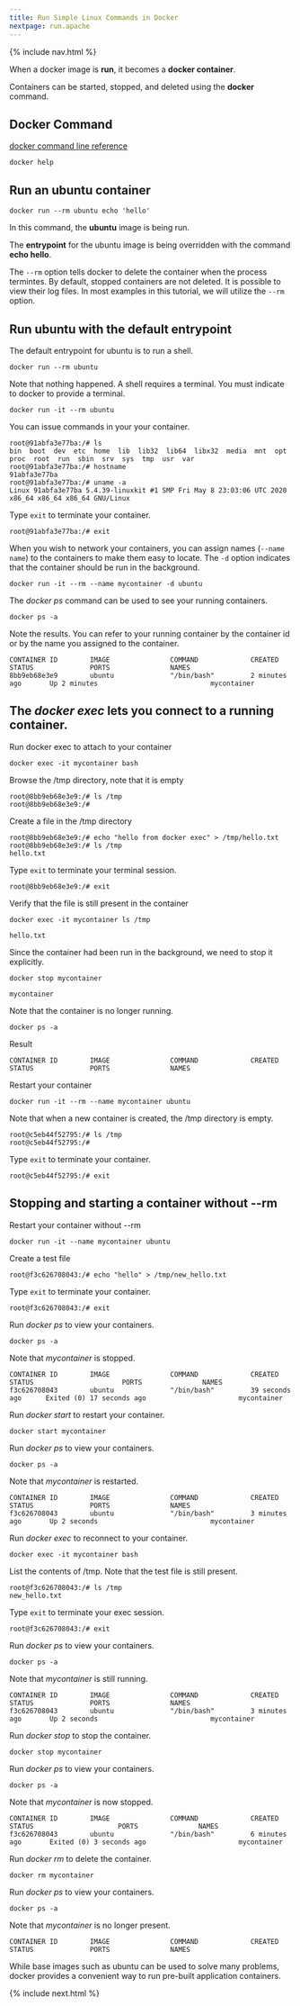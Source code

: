 ```yaml
---
title: Run Simple Linux Commands in Docker
nextpage: run.apache
---
```


{% include nav.html %}

When a docker image is **run**, it becomes a **docker container**.  

Containers can be started, stopped, and deleted using the **docker** command.

## Docker Command
[docker command line reference](https://docs.docker.com/engine/reference/commandline/docker/)

```
docker help
```

## Run an ubuntu container

```
docker run --rm ubuntu echo 'hello'
```

In this command, the **ubuntu** image is being run.  

The **entrypoint** for the ubuntu image is being overridden with the command **echo hello**.

The `--rm` option tells docker to delete the container when the process termintes.  By default, stopped containers are not deleted.  It is possible to view their log files.  In most examples in this tutorial, we will utilize the `--rm` option.

## Run ubuntu with the default entrypoint

The default entrypoint for ubuntu is to run a shell. 

```
docker run --rm ubuntu 
```

Note that nothing happened.  A shell requires a terminal.  You must indicate to docker to provide a terminal.

```
docker run -it --rm ubuntu 
```

You can issue commands in your your container.
```container
root@91abfa3e77ba:/# ls
bin  boot  dev  etc  home  lib  lib32  lib64  libx32  media  mnt  opt  proc  root  run  sbin  srv  sys  tmp  usr  var
root@91abfa3e77ba:/# hostname
91abfa3e77ba
root@91abfa3e77ba:/# uname -a
Linux 91abfa3e77ba 5.4.39-linuxkit #1 SMP Fri May 8 23:03:06 UTC 2020 x86_64 x86_64 x86_64 GNU/Linux
```

Type `exit` to terminate your container.
```container
root@91abfa3e77ba:/# exit
```


When you wish to network your containers, you can assign names (`--name name`) to the containers to make them easy to locate.  The `-d` option indicates that the container should be run in the background.

```
docker run -it --rm --name mycontainer -d ubuntu 
```

The *docker ps* command can be used to see your running containers.

```
docker ps -a
```

Note the results.  You can refer to your running container by the container id or by the name you assigned to the container.
```output
CONTAINER ID        IMAGE               COMMAND             CREATED             STATUS              PORTS               NAMES
8bb9eb68e3e9        ubuntu              "/bin/bash"         2 minutes ago       Up 2 minutes                            mycontainer
```

## The *docker exec* lets you connect to a running container.

Run docker exec to attach to your container
```
docker exec -it mycontainer bash
```

Browse the /tmp directory, note that it is empty

```container
root@8bb9eb68e3e9:/# ls /tmp
root@8bb9eb68e3e9:/# 
```


Create a file in the /tmp directory
```container
root@8bb9eb68e3e9:/# echo "hello from docker exec" > /tmp/hello.txt
root@8bb9eb68e3e9:/# ls /tmp
hello.txt
```

Type `exit` to terminate your terminal session.
```container
root@8bb9eb68e3e9:/# exit
```

Verify that the file is still present in the container
```
docker exec -it mycontainer ls /tmp
```

```output
hello.txt
```

Since the container had been run in the background, we need to stop it explicitly.
```
docker stop mycontainer
```

```output
mycontainer
```

Note that the container is no longer running.

```
docker ps -a
```

Result
```output
CONTAINER ID        IMAGE               COMMAND             CREATED             STATUS              PORTS               NAMES
```

Restart your container
```
docker run -it --rm --name mycontainer ubuntu 
```

Note that when a new container is created, the /tmp directory is empty.

```container
root@c5eb44f52795:/# ls /tmp
root@c5eb44f52795:/# 
```

Type `exit` to terminate your container.
```container
root@c5eb44f52795:/# exit
```

## Stopping and starting a container without --rm

Restart your container without --rm
```
docker run -it --name mycontainer ubuntu 
```

Create a test file
```container
root@f3c626708043:/# echo "hello" > /tmp/new_hello.txt
```

Type `exit` to terminate your container.
```container
root@f3c626708043:/# exit
```

Run *docker ps* to view your containers.  
```
docker ps -a
```

Note that *mycontainer* is stopped.

```output
CONTAINER ID        IMAGE               COMMAND             CREATED             STATUS                      PORTS               NAMES
f3c626708043        ubuntu              "/bin/bash"         39 seconds ago      Exited (0) 17 seconds ago                       mycontainer
```

Run *docker start* to restart your container.
```
docker start mycontainer
```

Run *docker ps* to view your containers.  
```
docker ps -a
```

Note that *mycontainer* is restarted.
```output
CONTAINER ID        IMAGE               COMMAND             CREATED             STATUS              PORTS               NAMES
f3c626708043        ubuntu              "/bin/bash"         3 minutes ago       Up 2 seconds                            mycontainer
```

Run *docker exec* to reconnect to your container.  
```
docker exec -it mycontainer bash
```


List the contents of /tmp.  Note that the test file is still present.

```container
root@f3c626708043:/# ls /tmp
new_hello.txt
```

Type `exit` to terminate your exec session.
```container
root@f3c626708043:/# exit
```

Run *docker ps* to view your containers.  
```
docker ps -a
```

Note that *mycontainer* is still running.
```output
CONTAINER ID        IMAGE               COMMAND             CREATED             STATUS              PORTS               NAMES
f3c626708043        ubuntu              "/bin/bash"         3 minutes ago       Up 2 seconds                            mycontainer
```

Run *docker stop* to stop the container.
```
docker stop mycontainer
```

Run *docker ps* to view your containers.  
```
docker ps -a
```

Note that *mycontainer* is now stopped.
```output
CONTAINER ID        IMAGE               COMMAND             CREATED             STATUS                     PORTS               NAMES
f3c626708043        ubuntu              "/bin/bash"         6 minutes ago       Exited (0) 3 seconds ago                       mycontainer
```

Run *docker rm* to delete the container.
```
docker rm mycontainer
```

Run *docker ps* to view your containers.  
```
docker ps -a
```

Note that *mycontainer* is no longer present.
```output
CONTAINER ID        IMAGE               COMMAND             CREATED             STATUS              PORTS               NAMES
```

While base images such as ubuntu can be used to solve many problems, docker provides a convenient way to run pre-built application containers.

{% include next.html %}
